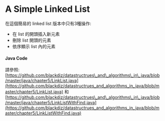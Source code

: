 # A Simple Linked List

在這個簡易的 linked list 版本中只有3種操作:

* 在 list 的開頭插入新元素
* 刪除 list 開頭的元素
* 依序顯示 list 內的元素

#### Java Code

請參照: [https://github.com/blackdiz/datastructrues\_and\_algorithms\_in\_java/blob/master/java/chapter5/LinkList.java](https://github.com/blackdiz/datastructrues_and_algorithms_in_java/blob/master/chapter5/LinkList.java) 和 [https://github.com/blackdiz/datastructrues\_and\_algorithms\_in\_java/blob/master/java/chapter5/LinkListWithFind.java](https://github.com/blackdiz/datastructrues_and_algorithms_in_java/blob/master/chapter5/LinkListWithFind.java)

